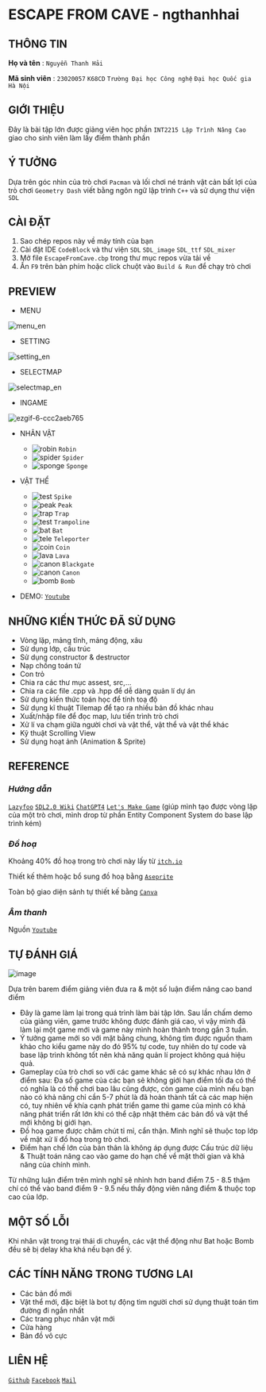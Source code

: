 # **ESCAPE FROM CAVE - ngthanhhai**
## THÔNG TIN
**Họ và tên** : `Nguyễn Thanh Hải`

**Mã sinh viên** : `23020057` `K68CD` `Trường Đại học Công nghệ`  `Đại học Quốc gia Hà Nội`
## GIỚI THIỆU
Đây là bài tập lớn được giảng viên học phần `INT2215 Lập Trình Nâng Cao` giao cho sinh viên làm lấy điểm thành phần
## Ý TƯỞNG
Dựa trên góc nhìn của trò chơi `Pacman` và lối chơi né tránh vật cản bất lợi của trò chơi `Geometry Dash` viết bằng ngôn ngữ lập trình `C++` và sử dụng thư viện `SDL`
## CÀI ĐẶT
1. Sao chép repos này về máy tính của bạn
2. Cài đặt IDE `CodeBlock` và thư viện `SDL` `SDL_image` `SDL_ttf` `SDL_mixer`
3. Mở file `EscapeFromCave.cbp` trong thư mục repos vừa tải về
4. Ấn `F9` trên bàn phím hoặc click chuột vào `Build & Run` để chạy trò chơi
## PREVIEW
+ MENU
  
![menu_en](https://github.com/ngthanhhai-uet/EscapeFromCave/assets/148655084/c8ac3c09-352a-4534-afba-302fe0d6c847)

+ SETTING

![setting_en](https://github.com/ngthanhhai-uet/EscapeFromCave/assets/148655084/f14c7c6c-1153-4569-8894-fe31dc489c08)

+ SELECTMAP

![selectmap_en](https://github.com/ngthanhhai-uet/EscapeFromCave/assets/148655084/d0853b2b-ddf0-42ba-8a6e-820e0d09fe59)

+ INGAME
  
![ezgif-6-ccc2aeb765](https://github.com/ngthanhhai-uet/EscapeFromCave/assets/148655084/093053c9-c151-4c30-bb1f-0778c0f85524)

+ NHÂN VẬT

  + ![robin](https://github.com/ngthanhhai-uet/EscapeFromCave/assets/148655084/08207a2f-b74f-4bc2-af0b-40c82a499a69)   `Robin`
  + ![spider](https://github.com/ngthanhhai-uet/EscapeFromCave/assets/148655084/0ccde854-4a45-4410-9edf-3731c97ae9ea)   `Spider`
  + ![sponge](https://github.com/ngthanhhai-uet/EscapeFromCave/assets/148655084/59d17d25-d948-4a60-984b-940aa5b33c01)   `Sponge`

+ VẬT THỂ

  +  ![test](https://github.com/ngthanhhai-uet/EscapeFromCave/assets/148655084/06c938c5-a067-48c2-87e7-9c92e11e371c)   `Spike`
  + ![peak](https://github.com/ngthanhhai-uet/EscapeFromCave/assets/148655084/c1ace5d7-e1f0-4e9c-aa57-2321a63e8ef6)   `Peak` 
  +  ![trap](https://github.com/ngthanhhai-uet/EscapeFromCave/assets/148655084/5ef89510-487b-48ea-ae5a-cb078395c43a)   `Trap` 
  + ![test](https://github.com/ngthanhhai-uet/EscapeFromCave/assets/148655084/227c96b8-0e34-4d99-a95b-0a1ff1cf9f0a)  `Trampoline`
  + ![bat](https://github.com/ngthanhhai-uet/EscapeFromCave/assets/148655084/9b36c86e-2797-41bd-ad75-db690b3d9f8c)   `Bat`
  + ![tele](https://github.com/ngthanhhai-uet/EscapeFromCave/assets/148655084/0a0cd478-2231-4f19-a4ee-0083b6f0f612)   `Teleporter`
  + ![coin](https://github.com/ngthanhhai-uet/EscapeFromCave/assets/148655084/82a73dbb-ebce-4520-a7d6-4fafa6843455)   `Coin`
  + ![lava](https://github.com/ngthanhhai-uet/EscapeFromCave/assets/148655084/ba9de982-3dbe-4a8a-9686-a1eeb5909cd8)   `Lava`
  + ![canon](https://github.com/ngthanhhai-uet/EscapeFromCave/assets/148655084/f418ea31-b4f7-43e3-aa28-4fafbb7aae11)   `Blackgate`
  + ![canon](https://github.com/ngthanhhai-uet/EscapeFromCave/assets/148655084/41501d66-b948-49e4-bceb-b49f763244e7)   `Canon`
  + ![bomb](https://github.com/ngthanhhai-uet/EscapeFromCave/assets/148655084/7a2e776c-faf8-453f-82c4-32a5bc1496be)   `Bomb`

+ DEMO: [`Youtube`](https://www.youtube.com)

## NHỮNG KIẾN THỨC ĐÃ SỬ DỤNG
+ Vòng lặp, mảng tĩnh, mảng động, xâu
+ Sử dụng lớp, cấu trúc
+ Sử dụng constructor & destructor
+ Nạp chồng toán tử
+ Con trỏ
+ Chia ra các thư mục assest, src,...
+ Chia ra các file .cpp và .hpp để dễ dàng quản lí dự án
+ Sử dụng kiến thức toán học để tính toạ độ
+ Sử dụng kĩ thuật Tilemap để tạo ra nhiều bản đồ khác nhau
+ Xuất/nhập file để đọc map, lưu tiến trình trò chơi
+ Xử lí va chạm giữa người chơi và vật thể, vật thể và vật thể khác
+ Kỹ thuật Scrolling View
+ Sử dụng hoạt ảnh (Animation & Sprite)
## REFERENCE
### *Hướng dẫn*
[`Lazyfoo`](https://lazyfoo.net/tutorials/SDL/index.php)
[`SDL2.0 Wiki`](https://www.libsdl.org)
[`ChatGPT4`](https://chat.openai.com)
[`Let's Make Game`](https://www.youtube.com/watch?v=44tO977slsU&list=PLhfAbcv9cehhkG7ZQK0nfIGJC_C-wSLrx&index=3) (giúp mình tạo được vòng lặp của một trò chơi, mình drop từ phần Entity Component System do base lập trình kém)
### *Đồ hoạ*
Khoảng 40% đồ hoạ trong trò chơi này lấy từ  [`itch.io`](https://itch.io)

Thiết kế thêm hoặc bổ sung đồ hoạ bằng [`Aseprite`](https://www.aseprite.org/)

Toàn bộ giao diện sảnh tự thiết kế bằng  [`Canva`](https://www.canva.com)
### *Âm thanh*
Nguồn [`Youtube`](https://www.youtube.com)
## TỰ ĐÁNH GIÁ

![image](https://github.com/ngthanhhai-uet/EscapeFromCave/assets/148655084/f7c50dad-d3a3-4a33-a761-06f1de5cfb30)

Dựa trên barem điểm giảng viên đưa ra & một số luận điểm nâng cao band điểm
+ Đây là game làm lại trong quá trình làm bài tập lớn. Sau lần chấm demo của giảng viên, game trước không được đánh giá cao, vì vậy mình đã làm lại một game mới và game này mình hoàn thành trong gần 3 tuần.
+ Ý tưởng game mới so với mặt bằng chung, không tìm được nguồn tham khảo cho kiểu game này do đó 95% tự code, tuy nhiên do tự code và base lập trình không tốt nên khả năng quản lí project không quá hiệu quả.
+ Gameplay của trò chơi so với các game khác sẽ có sự khác nhau lớn ở điểm sau: Đa số game của các bạn sẽ không giới hạn điểm tối đa có thể có nghĩa là có thể chơi bao lâu cũng được, còn game của mình nếu bạn nào có khả năng chỉ cần 5-7 phút là đã hoàn thành tất cả các map hiện có, tuy nhiên về khía cạnh phát triển game thì game của mình có khả năng phát triển rất lớn khi có thể cập nhật thêm các bản đồ và vật thể mới không bị giới hạn.
+ Đồ hoạ game được chăm chút tỉ mỉ, cẩn thận. Mình nghĩ sẽ thuộc top lớp về mặt xử lí đồ hoạ trong trò chơi.
+ Điểm hạn chế lớn của bản thân là không áp dụng được Cấu trúc dữ liệu & Thuật toán nâng cao vào game do hạn chế về mặt thời gian và khả năng của chính mình.

Từ những luận điểm trên mình nghĩ sẽ nhỉnh hơn band điểm 7.5 - 8.5 thậm chí có thể vào band điểm 9 - 9.5 nếu thầy động viên nâng điểm & thuộc top cao của lớp.
## MỘT SỐ LỖI
Khi nhân vật trong trại thái di chuyển, các vật thể động như Bat hoặc Bomb đều sẽ bị delay kha khá nếu bạn để ý.
## CÁC TÍNH NĂNG TRONG TƯƠNG LAI
+ Các bản đồ mới
+ Vật thể mới, đặc biệt là bot tự động tìm người chơi sử dụng thuật toán tìm đường đi ngắn nhất
+ Các trang phục nhân vật mới
+ Cửa hàng
+ Bản đồ vô cực
## LIÊN HỆ
[`Github`](https://github.com/ngthanhhai-uet)  [`Facebook`](https://www.facebook.com/ngthanhhai.official) [`Mail`](optimus1072005@gmail.com)
